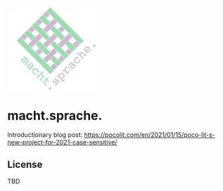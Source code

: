 <img src="logo.svg" alt="macht.sprache. logo" style="width: 200px"/>

# macht.sprache.

Introductionary blog post: https://pocolit.com/en/2021/01/15/poco-lit-s-new-project-for-2021-case-sensitive/

## License
TBD 
